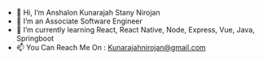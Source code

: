 - 👋 Hi, I’m Anshalon Kunarajah Stany Nirojan
- 👀 I’m an Associate Software Engineer
- 🌱 I’m currently learning React, React Native, Node, Express, Vue, Java, Springboot
- 📫 You Can Reach Me On : Kunarajahnirojan@gmail.com
